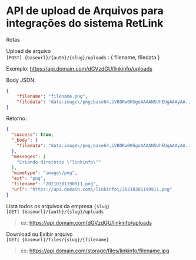 # API de upload de Arquivos para integrações do sistema RetLink

Rotas

Upload de arquivo <br>
`[POST] {baseurl}/{auth}/{slug}/uploads` : { filename, filedata }

Exemplo: https://api.domain.com/dGVzdGU/linkinfo/uploads

Body JSON:
```json
{
    "filename": "filename.png",
    "filedata": "data:image\/png;base64,iVBORw0KGgoAAAANSUhEUgAAAyAA..."
}
```
Retorno:
```json
{
  "success": true,
  "_body": {
    "filedata": "data:image\/png;base64,iVBORw0KGgoAAAANSUhEUgAAAyAA..."
  },
  "messages": [
    "Criando diretório \"linkinfo\""
  ],
  "mimetype": "image\/png",
  "ext": "png",
  "filename": "20210301190911.png",
  "url": "https://api.domain.com\/linkinfo\/20210301190911.png"
}
```

Lista todos os arquivos da empresa `{slug}`<br>
`[GET] {baseurl}/{auth}/{slug}/uploads`
> ex: https://api.domain.com/dGVzdGU/linkinfo/uploads

Download ou Exibir arquivo<br>
`[GET] {baseurl}/files/{slug}/{filename}`
> ex: https://api.domain.com/storage/files/linkinfo/filename.jpg
